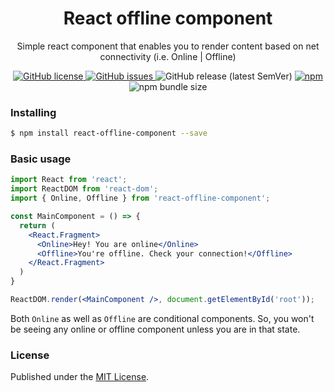<h1 align="center">React offline component</h1>
<p align="center">
  Simple react component that enables you to render content based on net connectivity (i.e. Online | Offline)
</p>

<p align="center">
  <a href="https://github.com/navneetlal/react-offline-component/blob/master/LICENSE">
    <img alt="GitHub license" src="https://img.shields.io/github/license/navneetlal/react-offline-component">
  </a>
  <a href="https://github.com/navneetlal/react-offline-component/issues">
    <img alt="GitHub issues" src="https://img.shields.io/github/issues/navneetlal/react-offline-component">
  </a>
  <img alt="GitHub release (latest SemVer)" src="https://img.shields.io/github/v/release/navneetlal/react-offline-component">
  <a href="https://www.npmjs.com/package/react-offline-component">
    <img alt="npm" src="https://img.shields.io/npm/v/react-offline-component?color=blue">
  </a>
  <img alt="npm bundle size" src="https://img.shields.io/bundlephobia/min/react-offline-component">
</p>

### Installing

```bash
$ npm install react-offline-component --save
```

### Basic usage

```jsx
import React from 'react';
import ReactDOM from 'react-dom';
import { Online, Offline } from 'react-offline-component';

const MainComponent = () => {
  return (
    <React.Fragment>
      <Online>Hey! You are online</Online>
      <Offline>You're offline. Check your connection!</Offline>
    </React.Fragment>
  )
}

ReactDOM.render(<MainComponent />, document.getElementById('root'));
```

Both `Online` as well as `Offline` are conditional components. So, you won't be seeing any online or offline component unless you are in that state.

### License
Published under the [MIT License](https://github.com/navneetlal/react-offline-component/blob/master/LICENSE).
